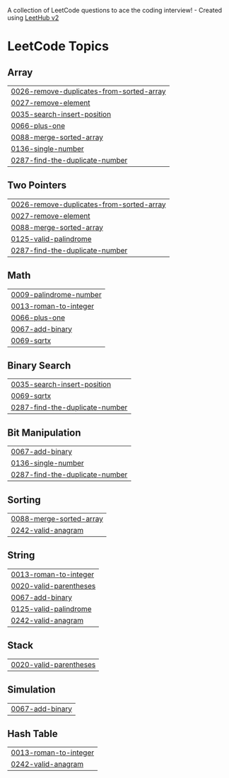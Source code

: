 A collection of LeetCode questions to ace the coding interview! - Created using [LeetHub v2](https://github.com/arunbhardwaj/LeetHub-2.0)
<!---LeetCode Topics Start-->
# LeetCode Topics
## Array
|  |
| ------- |
| [0026-remove-duplicates-from-sorted-array](https://github.com/ashishmishra75/leetcode-Practise/tree/master/0026-remove-duplicates-from-sorted-array) |
| [0027-remove-element](https://github.com/ashishmishra75/leetcode-Practise/tree/master/0027-remove-element) |
| [0035-search-insert-position](https://github.com/ashishmishra75/leetcode-Practise/tree/master/0035-search-insert-position) |
| [0066-plus-one](https://github.com/ashishmishra75/leetcode-Practise/tree/master/0066-plus-one) |
| [0088-merge-sorted-array](https://github.com/ashishmishra75/leetcode-Practise/tree/master/0088-merge-sorted-array) |
| [0136-single-number](https://github.com/ashishmishra75/leetcode-Practise/tree/master/0136-single-number) |
| [0287-find-the-duplicate-number](https://github.com/ashishmishra75/leetcode-Practise/tree/master/0287-find-the-duplicate-number) |
## Two Pointers
|  |
| ------- |
| [0026-remove-duplicates-from-sorted-array](https://github.com/ashishmishra75/leetcode-Practise/tree/master/0026-remove-duplicates-from-sorted-array) |
| [0027-remove-element](https://github.com/ashishmishra75/leetcode-Practise/tree/master/0027-remove-element) |
| [0088-merge-sorted-array](https://github.com/ashishmishra75/leetcode-Practise/tree/master/0088-merge-sorted-array) |
| [0125-valid-palindrome](https://github.com/ashishmishra75/leetcode-Practise/tree/master/0125-valid-palindrome) |
| [0287-find-the-duplicate-number](https://github.com/ashishmishra75/leetcode-Practise/tree/master/0287-find-the-duplicate-number) |
## Math
|  |
| ------- |
| [0009-palindrome-number](https://github.com/ashishmishra75/leetcode-Practise/tree/master/0009-palindrome-number) |
| [0013-roman-to-integer](https://github.com/ashishmishra75/leetcode-Practise/tree/master/0013-roman-to-integer) |
| [0066-plus-one](https://github.com/ashishmishra75/leetcode-Practise/tree/master/0066-plus-one) |
| [0067-add-binary](https://github.com/ashishmishra75/leetcode-Practise/tree/master/0067-add-binary) |
| [0069-sqrtx](https://github.com/ashishmishra75/leetcode-Practise/tree/master/0069-sqrtx) |
## Binary Search
|  |
| ------- |
| [0035-search-insert-position](https://github.com/ashishmishra75/leetcode-Practise/tree/master/0035-search-insert-position) |
| [0069-sqrtx](https://github.com/ashishmishra75/leetcode-Practise/tree/master/0069-sqrtx) |
| [0287-find-the-duplicate-number](https://github.com/ashishmishra75/leetcode-Practise/tree/master/0287-find-the-duplicate-number) |
## Bit Manipulation
|  |
| ------- |
| [0067-add-binary](https://github.com/ashishmishra75/leetcode-Practise/tree/master/0067-add-binary) |
| [0136-single-number](https://github.com/ashishmishra75/leetcode-Practise/tree/master/0136-single-number) |
| [0287-find-the-duplicate-number](https://github.com/ashishmishra75/leetcode-Practise/tree/master/0287-find-the-duplicate-number) |
## Sorting
|  |
| ------- |
| [0088-merge-sorted-array](https://github.com/ashishmishra75/leetcode-Practise/tree/master/0088-merge-sorted-array) |
| [0242-valid-anagram](https://github.com/ashishmishra75/leetcode-Practise/tree/master/0242-valid-anagram) |
## String
|  |
| ------- |
| [0013-roman-to-integer](https://github.com/ashishmishra75/leetcode-Practise/tree/master/0013-roman-to-integer) |
| [0020-valid-parentheses](https://github.com/ashishmishra75/leetcode-Practise/tree/master/0020-valid-parentheses) |
| [0067-add-binary](https://github.com/ashishmishra75/leetcode-Practise/tree/master/0067-add-binary) |
| [0125-valid-palindrome](https://github.com/ashishmishra75/leetcode-Practise/tree/master/0125-valid-palindrome) |
| [0242-valid-anagram](https://github.com/ashishmishra75/leetcode-Practise/tree/master/0242-valid-anagram) |
## Stack
|  |
| ------- |
| [0020-valid-parentheses](https://github.com/ashishmishra75/leetcode-Practise/tree/master/0020-valid-parentheses) |
## Simulation
|  |
| ------- |
| [0067-add-binary](https://github.com/ashishmishra75/leetcode-Practise/tree/master/0067-add-binary) |
## Hash Table
|  |
| ------- |
| [0013-roman-to-integer](https://github.com/ashishmishra75/leetcode-Practise/tree/master/0013-roman-to-integer) |
| [0242-valid-anagram](https://github.com/ashishmishra75/leetcode-Practise/tree/master/0242-valid-anagram) |
<!---LeetCode Topics End-->